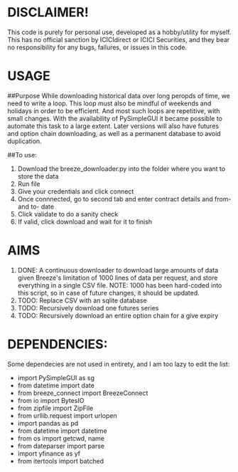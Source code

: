 # DISCLAIMER!
This code is purely for personal use, developed as a hobby/utility for myself. This has no official sanction by ICICIdirect or ICICI Securities, and they bear no responsibility for any bugs, failures, or issues in this code.

# USAGE
##Purpose
While downloading historical data over long peropds of time, we need to write a loop. This loop must also be mindful of weekends and holidays in order to be efficient. And most such loops are repetitive, with small changes. With the availability of PySimpleGUI it became possible to automate this task to a large extent. Later versions will also have futures and option chain downloading, as well as a permanent database to avoid duplication.

##To use:
1. Download the breeze_downloader.py into the folder where you want to store the data
2. Run file
3. Give your credentials and click connect
4. Once connnected, go to second tab and enter contract details and from- and to- date
5. Click validate to do a sanity check
6. If valid, click download and wait for it to finish

# AIMS
1. DONE: A continuous downloader to download large amounts of data given Breeze's limitation of 1000 lines of data per request, and store everything in a single CSV file. NOTE: 1000 has been hard-coded into this script, so in case of future changes, it should be updated.
2. TODO: Replace CSV with an sqlite database
3. TODO: Recursively download one futures series
4. TODO: Recursively download an entire option chain for a give expiry

# DEPENDENCIES:
Some dependecies are not used in entirety, and I am too lazy to edit the list:
* import PySimpleGUI as sg
* from datetime import date
* from breeze_connect import BreezeConnect
* from io import BytesIO
* from zipfile import ZipFile
* from urllib.request import urlopen
* import pandas as pd
* from datetime import datetime
* from os import getcwd, name
* from dateparser import parse
* import yfinance as yf
* from itertools import batched
